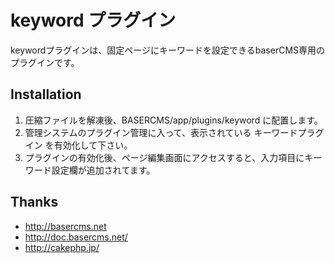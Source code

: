 # keyword プラグイン #
keywordプラグインは、固定ページにキーワードを設定できるbaserCMS専用のプラグインです。


## Installation ##

1. 圧縮ファイルを解凍後、BASERCMS/app/plugins/keyword に配置します。
2. 管理システムのプラグイン管理に入って、表示されている キーワードプラグイン を有効化して下さい。
3. プラグインの有効化後、ページ編集画面にアクセスすると、入力項目にキーワード設定欄が追加されてます。


## Thanks ##
- http://basercms.net
- http://doc.basercms.net/
- http://cakephp.jp/
